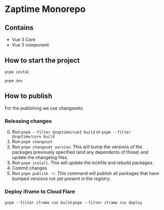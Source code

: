 # Zaptime Monorepo

## Contains

- Vue 3 Core
- Vue 3 component

## How to start the project

```
pnpm instal
```

```
pnpm dev
```

## How to publish

For the publishing we use changesets.

### Releasing changes

0. Run `pnpm --filter @zaptime/vue3 build` or `pnpm --filter @zaptime/core build`
1. Run `pnpm changeset`
2. Run `pnpm changeset version`. This will bump the versions of the packages
   previously specified (and any dependents of those) and
   update the changelog files.
3. Run `pnpm install`. This will update the lockfile and rebuild packages.
4. Commit changes
5. Run `pnpm publish -r`. This command will publish all packages that have
   bumped versions not yet present in the registry.

### Deploy iframe to Cloud Flare

`pnpm --filter iframe run build`
`pnpm --filter iframe run deploy`
